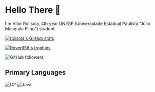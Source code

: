 # Hello There 👋

I'm Vitor Rolisola, 4th year UNESP (Universidade Estadual Paulista "Júlio Mesquita Filho") student 

[![rolisola's GitHub stats](https://github-readme-stats.vercel.app/api?username=rolisola&count_private=true&bg_color=45,007a22,004e95&title_color=fff&text_color=fff)](https://github.com/anuraghazra/github-readme-stats)

[![Rover656's trophies](https://github-profile-trophy.vercel.app/?username=rolisola&theme=onedark)](https://github.com/ryo-ma/github-profile-trophy)

![GitHub followers](https://img.shields.io/github/followers/rolisola?style=for-the-badge)

## Primary Languages
![C#](https://img.shields.io/badge/c%23-%23239120.svg?style=for-the-badge&logo=c-sharp&logoColor=white)
![Java](https://img.shields.io/badge/java-%23ED8B00.svg?style=for-the-badge&logo=openjdk&logoColor=white)